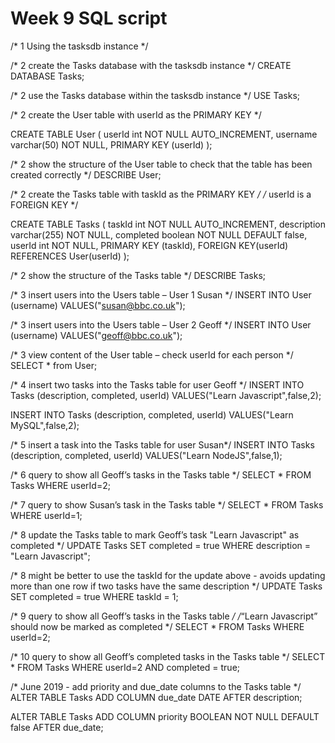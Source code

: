 # Week 9 SQL script

/* 1 Using the tasksdb instance */

/* 2 create the Tasks database with the tasksdb instance */
CREATE DATABASE Tasks;

/* 2 use the Tasks database within the tasksdb instance */
USE Tasks;

/* 2 create the User table with userId as the PRIMARY KEY */

CREATE TABLE User (
userId int NOT NULL AUTO_INCREMENT,
username varchar(50) NOT NULL,
PRIMARY KEY (userId)
);

/* 2 show the structure of the User table  to check that the table has been 
created correctly */
DESCRIBE User; 


/* 2 create the Tasks table with taskId as the PRIMARY KEY */
/* userId is a FOREIGN KEY */

CREATE TABLE Tasks (
taskId int NOT NULL AUTO_INCREMENT,
description varchar(255) NOT NULL,
completed boolean NOT NULL DEFAULT false,
userId int NOT NULL,
PRIMARY KEY (taskId),
FOREIGN KEY(userId) REFERENCES User(userId) 
);

/* 2 show the structure of the Tasks table */
DESCRIBE Tasks; 

/* 3 insert users into the Users table – User 1 Susan */
INSERT INTO User (username)
VALUES("susan@bbc.co.uk");

/* 3 insert users into the Users table – User 2 Geoff */
INSERT INTO User (username)
VALUES("geoff@bbc.co.uk");


/* 3 view content of the User table – check userId for each person */
SELECT * from User;

/* 4 insert two tasks into the Tasks table for user Geoff */
INSERT INTO Tasks (description, completed, userId)
VALUES("Learn Javascript",false,2);

INSERT INTO Tasks (description, completed, userId)
VALUES("Learn MySQL",false,2);

/* 5 insert a task into the Tasks table for user Susan*/
INSERT INTO Tasks (description, completed, userId)
VALUES("Learn NodeJS",false,1);

/* 6 query to show all Geoff’s tasks in the Tasks table */
SELECT * FROM Tasks WHERE userId=2;

/* 7 query to show Susan’s task in the Tasks table */
SELECT * FROM Tasks WHERE userId=1;

/* 8 update the Tasks table to mark Geoff’s task "Learn Javascript" as completed */
UPDATE Tasks SET completed = true WHERE description = "Learn Javascript";

/* 8 might be better to use the taskId for the update above - avoids
updating more than one row if two tasks have the same description */
UPDATE Tasks SET completed = true WHERE taskId = 1;

/* 9 query to show all Geoff’s tasks in the Tasks table */
/*“Learn Javascript” should now be marked as completed */
SELECT * FROM Tasks WHERE userId=2;

/* 10 query to show all Geoff’s completed tasks in the Tasks table */
SELECT * FROM Tasks WHERE userId=2 AND completed = true;

/* June 2019  - add priority and due_date columns to the Tasks table */
ALTER TABLE Tasks ADD COLUMN due_date DATE AFTER description;

ALTER TABLE Tasks ADD COLUMN priority BOOLEAN NOT NULL DEFAULT false AFTER due_date;